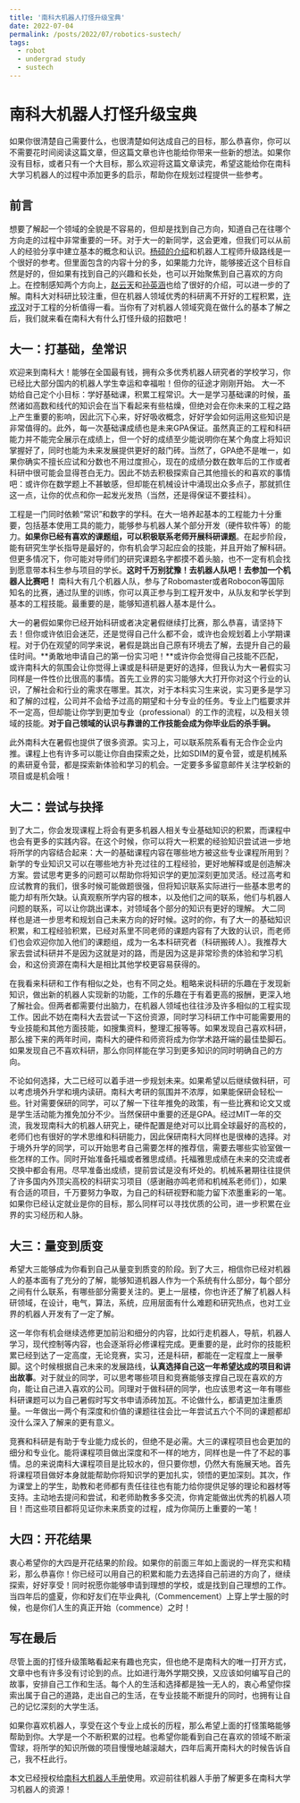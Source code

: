 ```yaml
---
title: '南科大机器人打怪升级宝典'
date: 2022-07-04
permalink: /posts/2022/07/robotics-sustech/
tags:
  - robot
  - undergrad study
  - sustech
---
```


# 南科大机器人打怪升级宝典

如果你很清楚自己需要什么，也很清楚如何达成自己的目标，那么恭喜你，你可以不需要花时间阅读这篇文章，但这篇文章也许也能给你带来一些新的想法。如果你没有目标，或者只有一个大目标，那么欢迎将这篇文章读完，希望这能给你在南科大学习机器人的过程中添加更多的启示，帮助你在规划过程提供一些参考。

## 前言
想要了解起一个领域的全貌是不容易的，但却是找到自己方向，知道自己在往哪个方向走的过程中非常重要的一环。对于大一的新同学，这会更难，但我们可以从前人的经验分享中建立基本的概念和认识。[杨硕的介绍](https://zhuanlan.zhihu.com/p/22266788)和机器人工程师升级路线是一个很好的参考。但里面包含的内容十分的多，如果能力允许，能够接近这个目标自然是好的，但如果有找到自己的兴趣和长处，也可以开始聚焦到自己喜欢的方向上。在控制感知两个方向上，[赵云天](https://robotics.bardreamaster.xyz/2022/06/22/%e6%9c%ba%e5%99%a8%e4%ba%ba%e6%84%9f%e7%9f%a5/)和[孙英涵](https://robotics.bardreamaster.xyz/2022/06/25/%e6%9c%ba%e5%99%a8%e4%ba%ba%e6%8e%a7%e5%88%b6%e6%96%b9%e5%90%91%e7%ae%80%e4%bb%8b%e4%b8%8e%e5%88%9d%e6%9c%9f%e5%ad%a6%e4%b9%a0%e8%b7%af%e7%ba%bf%e5%8f%82%e8%80%83/)也给了很好的介绍，可以进一步的了解。南科大对科研比较注重，但在机器人领域优秀的科研离不开好的工程积累，[许戎汉](https://robotics.bardreamaster.xyz/2022/06/25/%e6%b5%85%e8%b0%88%e5%b7%a5%e7%a8%8b%e8%83%bd%e5%8a%9b/)对于工程的分析值得一看。当你有了对机器人领域究竟在做什么的基本了解之后，我们就来看在南科大有什么打怪升级的招数吧！

## 大一：打基础，垒常识
欢迎来到南科大！能够在全国最有钱，拥有众多优秀机器人研究者的学校学习，你已经比大部分国内的机器人学生幸运和幸福啦！但你的征途才刚刚开始。
大一不妨给自己定个小目标：学好基础课，积累工程常识。大一是学习基础课的时候，虽然诸如高数和线代的知识会在当下看起来有些枯燥，但绝对会在你未来的工程之路上产生重要的影响，因此沉下心来，好好吸收概念，好好学会如何运用这些知识是非常值得的。此外，每一次基础课成绩也是未来GPA保证。虽然真正的工程和科研能力并不能完全展示在成绩上，但一个好的成绩至少能说明你在某个角度上将知识掌握好了，同时也能为未来发展提供更好的敲门砖。当然了，GPA绝不是唯一，如果你确实不擅长应试和分数也不用过度担心，现在的成绩分数在数年后的工作或者科研中很可能会显得苍白无力。因此不妨去积极探索自己其他擅长的和喜欢的事情吧：或许你在数学题上不甚敏感，但却能在机械设计中涌现出众多点子，那就抓住这一点，让你的优点和你一起发光发热（当然，还是得保证不要挂科）。

工程是一门同时依赖“常识”和数字的学科。在大一培养起基本的工程能力十分重要，包括基本使用工具的能力，能够参与机器人某个部分开发（硬件软件等）的能力。**如果你已经有喜欢的课题组，可以积极联系老师开展科研课题**。在起步阶段，能有研究生学长指导是最好的，你有机会学习起应会的技能，并且开始了解科研。但更多情况下，你可能对导师们的研究课题名字都摸不着头脑，也不一定有机会找到愿意带本科生参与项目的学长。**这时千万别犹豫！去机器人队吧！去参加一个机器人比赛吧！** 南科大有几个机器人队，参与了Robomaster或者Robocon等国际知名的比赛，通过队里的训练，你可以真正参与到工程开发中，从队友和学长学到基本的工程技能。最重要的是，能够知道机器人基本是什么。

大一的暑假如果你已经开始科研或者决定暑假继续打比赛，那么恭喜，请坚持下去！但你或许依旧会迷茫，还是觉得自己什么都不会，或许也会规划着上小学期课程。对于仍在观望的同学来说，暑假是跳出自己原有环境去了解，去提升自己的最佳时间。**勇敢地申请自己的第一份实习吧！**或许你会觉得自己技能不匹配，或许南科大的氛围会让你觉得上课或是科研是更好的选择，但我认为大一暑假实习同样是一件性价比很高的事情。首先工业界的实习能够大大打开你对这个行业的认识，了解社会和行业的需求在哪里。其次，对于本科实习生来说，实习更多是学习和了解的过程，公司并不会给予过高的期望和十分专业的任务。专业上门槛要求并不一定高，但却能让你学到更加专业（professional）的工作的流程，以及相关领域的技能。**对于自己领域的认识与靠谱的工作技能会成为你毕业后的杀手锏。**

此外南科大在暑假也提供了很多资源。实习上，可以联系院系看有无合作企业内推。课程上也有许多可以能让你自由探索之处，比如SDIM的夏令营，或是机械系的素研夏令营，都是探索新体验和学习的机会。一定要多多留意邮件关注学校新的项目或是机会哦！

## 大二：尝试与抉择
到了大二，你会发现课程上将会有更多机器人相关专业基础知识的积累，而课程中也会有更多的实践内容。在这个时候，你可以将大一积累的经验知识尝试进一步地将所学的内容结合起来：大一的基础课程内容在哪些地方被这些专业课程所用到？新学的专业知识又可以在哪些地方补充过往的工程经验，更好地解释或是创造解决方案。尝试思考更多的问题可以帮助你将知识学的更加深刻更加灵活。经过高考和应试教育的我们，很多时候可能做题很强，但将知识联系实际进行一些基本思考的能力却有所欠缺。认真观察所学内容的根本，以及他们之间的联系，他们与机器人问题的联系，可以让你跳出课本，对领域各个部分的知识有更好的理解。
大二同样也是进一步思考和规划自己未来方向的好时候。这时的你，有了大一的基础知识积累，和工程经验积累，已经对系里不同老师的课题内容有了大致的认识，而老师们也会欢迎你加入他们的课题组，成为一名本科研究者（科研搬砖人）。我推荐大家去尝试科研并不是因为这就是对的路，而是因为这是非常珍贵的体验和学习机会，和这份资源在南科大是相比其他学校更容易获得的。

在我看来科研和工作有相似之处，也有不同之处。粗略来说科研的乐趣在于发现新知识，做出新的机器人实现新的功能，工作的乐趣在于有着更高的报酬，更深入地了解社会。但两者都需要付出脑力，在机器人领域也往往涉及许多相似的工程实现工作。因此不妨在南科大去尝试一下这份资源，同时学习科研工作中可能需要用的专业技能和其他方面技能，如搜集资料，整理汇报等等。如果发现自己喜欢科研，那么接下来的两年时间，南科大的硬件和师资将成为你学术路开端的最佳垫脚石。如果发现自己不喜欢科研，那么你同样能在学习到更多知识的同时明确自己的方向。

不论如何选择，大二已经可以着手进一步规划未来。如果希望以后继续做科研，可以考虑境外升学和境内读研。南科大考研的氛围并不浓厚，如果能保研会轻松一些。针对需要保研的同学，可以了解一下往年推免的政策，有一些比赛和论文又或是学生活动能为推免加分不少。当然保研中重要的还是GPA。经过MIT一年的交流，我发现南科大的机器人研究上，硬件配置是绝对可以比肩全球最好的高校的，老师们也有很好的学术思维和科研能力，因此保研南科大同样也是很棒的选择。对于境外升学的同学，可以开始思考自己需要怎样的推荐信，需要去哪些实验室做一些怎样的工作。同时开始准备托福或者雅思成绩。托福雅思成绩在未来的交流或者交换中都会有用。尽早准备出成绩，提前尝试是没有坏处的。机械系暑期往往提供了许多国内外顶尖高校的科研实习项目（感谢融亦鸣老师和机械系老师们），如果有合适的项目，千万要努力争取，为自己的科研视野和能力留下浓墨重彩的一笔。如果你已经认定就业是你的目标，那么同样可以寻找优质的公司，进一步积累在业界的实习经历和人脉。

## 大三：量变到质变
希望大三能够成为你看到自己从量变到质变的阶段。到了大三，相信你已经对机器人的基本面有了充分的了解，能够知道机器人作为一个系统有什么部分，每个部分之间有什么联系，有哪些部分需要关注的。更上一层楼，你也许还了解了机器人科研领域，在设计，电气，算法，系统，应用层面有什么难题和研究热点，也对工业界的机器人开发有了一定了解。

这一年你有机会继续选修更加前沿和细分的内容，比如行走机器人，导航，机器人学习，现代控制等内容，也会逐渐将必修课程完成。更重要的是，此时你的技能积累已经到达了一定高度，无论竞赛，实习，还是科研，都能在一定程度上一展拳脚。这个时候根据自己未来的发展路线，**认真选择自己这一年希望达成的项目和讲出故事**。对于就业的同学，可以思考哪些项目和竞赛能够支撑自己现在喜欢的方向，能让自己进入喜欢的公司。同理对于做科研的同学，也应该思考这一年有哪些科研课题可以为自己暑假时写文书申请添砖加瓦。不论做什么，都请更加注重质量。一年做出一两个有深度和价值的课题往往会比一年尝试五六个不同的课题都却没什么深入了解来的更有意义。

竞赛和科研是有助于专业能力成长的，但绝不是必需。大三的课程项目也会更加的细分和专业化。能将课程项目做出深度和不一样的地方，同样也是一件了不起的事情。总的来说南科大课程项目是比较水的，但只要你想，仍然大有施展天地。首先将课程项目做好本身就能帮助你将知识学的更加扎实，领悟的更加深刻。其次，作为课堂上的学生，助教和老师都有责任往往也有能力给你提供足够的理论和器材等支持。主动地去提问和尝试，和老师助教多多交流，你肯定能做出优秀的机器人项目！而这些项目都将见证你未来质变的过程，成为你简历上重要的一笔！

## 大四：开花结果
衷心希望你的大四是开花结果的阶段。如果你的前面三年如上面说的一样充实和精彩，那么恭喜你！你已经可以用自己的积累和能力去选择自己前进的方向了，继续探索，好好享受！同时祝愿你能够申请到理想的学校，或是找到自己理想的工作。当四年后的盛夏，你和好友们在毕业典礼（Commencement）上穿上学士服的时候，也是你们人生的真正开始（commence）之时！

## 写在最后
尽管上面的打怪升级策略看起来有趣也充实，但也绝不是南科大的唯一打开方式，文章中也有许多没有讨论到的点。比如进行海外学期交换，又应该如何编写自己的故事，安排自己工作和生活。每个人的生活和选择都是独一无人的，衷心希望你探索出属于自己的道路，走出自己的生活，在专业技能不断提升的同时，也拥有让自己的记忆深刻的大学生活。

如果你喜欢机器人，享受在这个专业上成长的历程，那么希望上面的打怪策略能够帮助到你。大学是一个不断积累的过程。也希望你能看到自己在喜欢的领域不断滚雪球，将所学的知识所做的项目慢慢地越滚越大，四年后离开南科大的时候告诉自己，我不枉此行。

本文已经授权给[南科大机器人手册](https://robotics.bardreamaster.xyz/)使用。欢迎前往机器人手册了解更多在南科大学习机器人的资源！